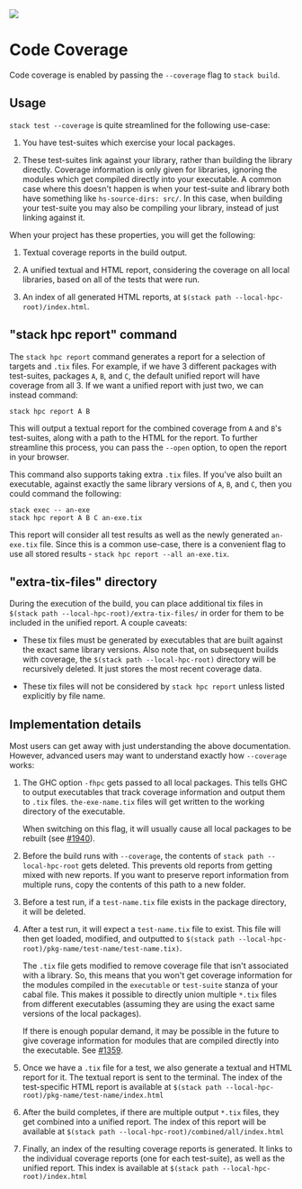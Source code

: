 <div class="hidden-warning"><a href="https://docs.haskellstack.org/"><img src="https://cdn.jsdelivr.net/gh/commercialhaskell/stack/doc/img/hidden-warning.svg"></a></div>

# Code Coverage

Code coverage is enabled by passing the `--coverage` flag to `stack build`.

## Usage

`stack test --coverage` is quite streamlined for the following use-case:

1. You have test-suites which exercise your local packages.

2. These test-suites link against your library, rather than building the library
   directly. Coverage information is only given for libraries, ignoring the
   modules which get compiled directly into your executable. A common case where
   this doesn't happen is when your test-suite and library both have something
   like `hs-source-dirs: src/`. In this case, when building your test-suite you
   may also be compiling your library, instead of just linking against it.

When your project has these properties, you will get the following:

1) Textual coverage reports in the build output.

2) A unified textual and HTML report, considering the coverage on all local
  libraries, based on all of the tests that were run.

3) An index of all generated HTML reports, at
  `$(stack path --local-hpc-root)/index.html`.

## "stack hpc report" command

The `stack hpc report` command generates a report for a selection of targets and
`.tix` files.  For example, if we have 3 different packages with test-suites,
packages `A`, `B`, and `C`, the default unified report will have coverage from
all 3.  If we want a unified report with just two, we can instead command:

~~~text
stack hpc report A B
~~~

This will output a textual report for the combined coverage from `A` and `B`'s
test-suites, along with a path to the HTML for the report.  To further
streamline this process, you can pass the `--open` option, to open the report in
your browser.

This command also supports taking extra `.tix` files.  If you've also built an
executable, against exactly the same library versions of `A`, `B`, and `C`, then
you could command the following:

~~~text
stack exec -- an-exe
stack hpc report A B C an-exe.tix
~~~

This report will consider all test results as well as the newly generated
`an-exe.tix` file.  Since this is a common use-case, there is a convenient flag
to use all stored results - `stack hpc report --all an-exe.tix`.

## "extra-tix-files" directory

During the execution of the build, you can place additional tix files in
`$(stack path --local-hpc-root)/extra-tix-files/` in order for them to be
included in the unified report. A couple caveats:

* These tix files must be generated by executables that are built against the
exact same library versions. Also note that, on subsequent builds with coverage,
the `$(stack path --local-hpc-root)` directory will be recursively deleted. It
just stores the most recent coverage data.

* These tix files will not be considered by `stack hpc report` unless listed
explicitly by file name.

## Implementation details

Most users can get away with just understanding the above documentation.
However, advanced users may want to understand exactly how `--coverage` works:

1. The GHC option `-fhpc` gets passed to all local packages.  This tells GHC to
   output executables that track coverage information and output them to `.tix`
   files. `the-exe-name.tix` files will get written to the working directory of
   the executable.

   When switching on this flag, it will usually cause all local packages to be
   rebuilt (see [#1940](https://github.com/commercialhaskell/stack/issues/1940)).

2. Before the build runs with `--coverage`, the contents of `stack path --local-hpc-root`
   gets deleted. This prevents old reports from getting mixed
   with new reports. If you want to preserve report information from multiple
   runs, copy the contents of this path to a new folder.

3. Before a test run, if a `test-name.tix` file exists in the package directory,
   it will be deleted.

4. After a test run, it will expect a `test-name.tix` file to exist. This file
   will then get loaded, modified, and outputted to
   `$(stack path --local-hpc-root)/pkg-name/test-name/test-name.tix)`.

   The `.tix` file gets modified to remove coverage file that isn't associated
   with a library. So, this means that you won't get coverage information for
   the modules compiled in the `executable` or `test-suite` stanza of your cabal
   file. This makes it possible to directly union multiple `*.tix` files from
   different executables (assuming they are using the exact same versions of the
   local packages).

   If there is enough popular demand, it may be possible in the future to give
   coverage information for modules that are compiled directly into the
   executable. See
   [#1359](https://github.com/commercialhaskell/stack/issues/1359).

5. Once we have a `.tix` file for a test, we also generate a textual and HTML
   report for it. The textual report is sent to the terminal. The index of the
   test-specific HTML report is available at
   `$(stack path --local-hpc-root)/pkg-name/test-name/index.html`

6. After the build completes, if there are multiple output `*.tix` files, they
   get combined into a unified report. The index of this report will be
   available at `$(stack path --local-hpc-root)/combined/all/index.html`

7. Finally, an index of the resulting coverage reports is generated. It links to
   the individual coverage reports (one for each test-suite), as well as the
   unified report. This index is available at `$(stack path --local-hpc-root)/index.html`
